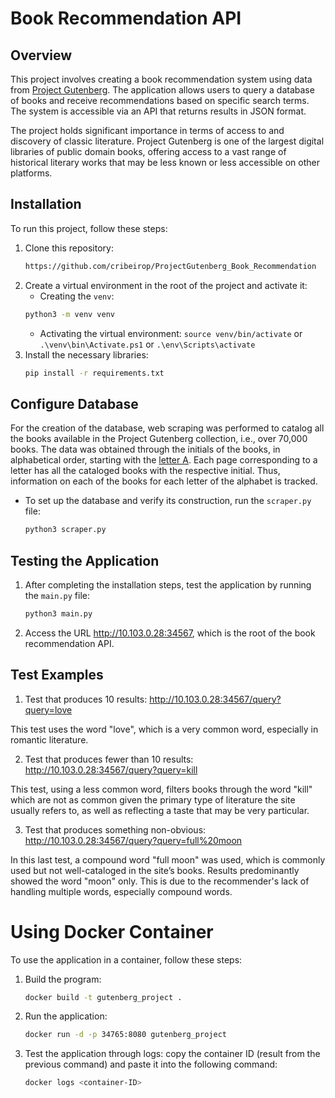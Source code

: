 # Book Recommendation API

## Overview

This project involves creating a book recommendation system using data from [Project Gutenberg](https://www.gutenberg.org/). The application allows users to query a database of books and receive recommendations based on specific search terms. The system is accessible via an API that returns results in JSON format.

The project holds significant importance in terms of access to and discovery of classic literature. Project Gutenberg is one of the largest digital libraries of public domain books, offering access to a vast range of historical literary works that may be less known or less accessible on other platforms.

## Installation

To run this project, follow these steps:

1. Clone this repository:
    ```bash
    https://github.com/cribeirop/ProjectGutenberg_Book_Recommendation
    ```
2. Create a virtual environment in the root of the project and activate it:
    - Creating the `venv`:
    ```bash
    python3 -m venv venv
    ```
    - Activating the virtual environment:
    ```source venv/bin/activate``` or ```.\venv\bin\Activate.ps1``` or ```.\env\Scripts\activate```
3. Install the necessary libraries:
    ```bash
    pip install -r requirements.txt
    ```

## Configure Database

For the creation of the database, web scraping was performed to catalog all the books available in the Project Gutenberg collection, i.e., over 70,000 books. The data was obtained through the initials of the books, in alphabetical order, starting with the [letter A](https://www.gutenberg.org/browse/titles/a). Each page corresponding to a letter has all the cataloged books with the respective initial. Thus, information on each of the books for each letter of the alphabet is tracked.

- To set up the database and verify its construction, run the `scraper.py` file:
    ```bash
    python3 scraper.py
    ```

## Testing the Application

1. After completing the installation steps, test the application by running the `main.py` file:
    ```bash
    python3 main.py
    ```

2. Access the URL http://10.103.0.28:34567, which is the root of the book recommendation API.

## Test Examples

1. Test that produces 10 results: http://10.103.0.28:34567/query?query=love

This test uses the word "love", which is a very common word, especially in romantic literature.

2. Test that produces fewer than 10 results: http://10.103.0.28:34567/query?query=kill

This test, using a less common word, filters books through the word "kill" which are not as common given the primary type of literature the site usually refers to, as well as reflecting a taste that may be very particular.

3. Test that produces something non-obvious: http://10.103.0.28:34567/query?query=full%20moon

In this last test, a compound word "full moon" was used, which is commonly used but not well-cataloged in the site’s books. Results predominantly showed the word "moon" only. This is due to the recommender's lack of handling multiple words, especially compound words.

# Using Docker Container

To use the application in a container, follow these steps:

1. Build the program:
    ```bash
    docker build -t gutenberg_project .
    ```
2. Run the application:
    ```bash
    docker run -d -p 34765:8080 gutenberg_project
    ```
3. Test the application through logs: copy the container ID (result from the previous command) and paste it into the following command:
    ```bash
    docker logs <container-ID>
    ```